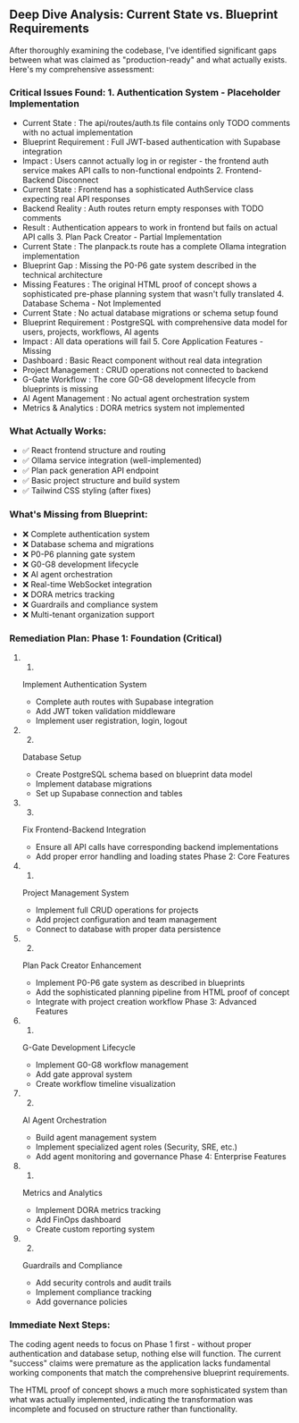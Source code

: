 ## Deep Dive Analysis: Current State vs. Blueprint Requirements
After thoroughly examining the codebase, I've identified significant gaps between what was claimed as "production-ready" and what actually exists. Here's my comprehensive assessment:

### Critical Issues Found: 1. Authentication System - Placeholder Implementation
- Current State : The api/routes/auth.ts file contains only TODO comments with no actual implementation
- Blueprint Requirement : Full JWT-based authentication with Supabase integration
- Impact : Users cannot actually log in or register - the frontend auth service makes API calls to non-functional endpoints 2. Frontend-Backend Disconnect
- Current State : Frontend has a sophisticated AuthService class expecting real API responses
- Backend Reality : Auth routes return empty responses with TODO comments
- Result : Authentication appears to work in frontend but fails on actual API calls 3. Plan Pack Creator - Partial Implementation
- Current State : The planpack.ts route has a complete Ollama integration implementation
- Blueprint Gap : Missing the P0-P6 gate system described in the technical architecture
- Missing Features : The original HTML proof of concept shows a sophisticated pre-phase planning system that wasn't fully translated 4. Database Schema - Not Implemented
- Current State : No actual database migrations or schema setup found
- Blueprint Requirement : PostgreSQL with comprehensive data model for users, projects, workflows, AI agents
- Impact : All data operations will fail 5. Core Application Features - Missing
- Dashboard : Basic React component without real data integration
- Project Management : CRUD operations not connected to backend
- G-Gate Workflow : The core G0-G8 development lifecycle from blueprints is missing
- AI Agent Management : No actual agent orchestration system
- Metrics & Analytics : DORA metrics system not implemented
### What Actually Works:
- ✅ React frontend structure and routing
- ✅ Ollama service integration (well-implemented)
- ✅ Plan pack generation API endpoint
- ✅ Basic project structure and build system
- ✅ Tailwind CSS styling (after fixes)
### What's Missing from Blueprint:
- ❌ Complete authentication system
- ❌ Database schema and migrations
- ❌ P0-P6 planning gate system
- ❌ G0-G8 development lifecycle
- ❌ AI agent orchestration
- ❌ Real-time WebSocket integration
- ❌ DORA metrics tracking
- ❌ Guardrails and compliance system
- ❌ Multi-tenant organization support
### Remediation Plan: Phase 1: Foundation (Critical)
1. 1.
   Implement Authentication System
   
   - Complete auth routes with Supabase integration
   - Add JWT token validation middleware
   - Implement user registration, login, logout
2. 2.
   Database Setup
   
   - Create PostgreSQL schema based on blueprint data model
   - Implement database migrations
   - Set up Supabase connection and tables
3. 3.
   Fix Frontend-Backend Integration
   
   - Ensure all API calls have corresponding backend implementations
   - Add proper error handling and loading states Phase 2: Core Features
1. 1.
   Project Management System
   
   - Implement full CRUD operations for projects
   - Add project configuration and team management
   - Connect to database with proper data persistence
2. 2.
   Plan Pack Creator Enhancement
   
   - Implement P0-P6 gate system as described in blueprints
   - Add the sophisticated planning pipeline from HTML proof of concept
   - Integrate with project creation workflow Phase 3: Advanced Features
1. 1.
   G-Gate Development Lifecycle
   
   - Implement G0-G8 workflow management
   - Add gate approval system
   - Create workflow timeline visualization
2. 2.
   AI Agent Orchestration
   
   - Build agent management system
   - Implement specialized agent roles (Security, SRE, etc.)
   - Add agent monitoring and governance Phase 4: Enterprise Features
1. 1.
   Metrics and Analytics
   
   - Implement DORA metrics tracking
   - Add FinOps dashboard
   - Create custom reporting system
2. 2.
   Guardrails and Compliance
   
   - Add security controls and audit trails
   - Implement compliance tracking
   - Add governance policies
### Immediate Next Steps:
The coding agent needs to focus on Phase 1 first - without proper authentication and database setup, nothing else will function. The current "success" claims were premature as the application lacks fundamental working components that match the comprehensive blueprint requirements.

The HTML proof of concept shows a much more sophisticated system than what was actually implemented, indicating the transformation was incomplete and focused on structure rather than functionality.